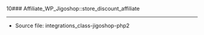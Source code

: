10### Affiliate_WP_Jigoshop::store_discount_affiliate

----

- Source file: integrations_class-jigoshop-php2